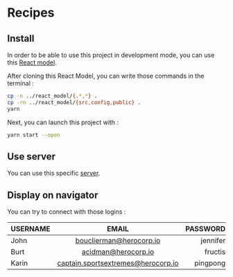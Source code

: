 # Recipes

## Install

In order to be able to use this project in development mode, you can use this [React model](https://github.com/TURPINJonathan/react-model).

After cloning this React Model, you can write those commands in the terminal :

```sh
cp -n ../react_model/{.*,*} .
cp -rn ../react_model/{src,config,public} .
yarn
```

Next, you can launch this project with :

```sh
yarn start --open
```

## Use server

You can use this specific [server](https://github.com/TURPINJonathan/recipe-server).

## Display on navigator

You can try to connect with those logins :

| USERNAME | EMAIL                              | PASSWORD |
| :------- | :--------------------------------: | -------: |
| John     | bouclierman@herocorp.io            | jennifer |
| Burt     | acidman@herocorp.io                | fructis  |
| Karin    | captain.sportsextremes@herocorp.io | pingpong |
